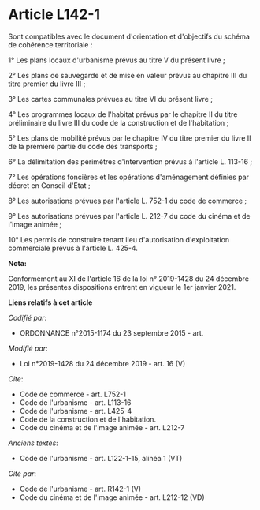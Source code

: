 # Article L142-1

Sont compatibles avec le document d'orientation et d'objectifs du schéma de cohérence territoriale : 

1° Les plans locaux d'urbanisme prévus au titre V du présent livre ; 

2° Les plans de sauvegarde et de mise en valeur prévus au chapitre III du titre premier du livre III ; 

3° Les cartes communales prévues au titre VI du présent livre ; 

4° Les programmes locaux de l'habitat prévus par le chapitre II du titre préliminaire du livre III du code de la construction
et de l'habitation ; 

5° Les   plans de mobilité prévus par le chapitre IV du titre premier du livre II de la première partie du code des
transports ; 

6° La délimitation des périmètres d'intervention prévus à l'article L. 113-16 ; 

7° Les opérations foncières et les opérations d'aménagement définies par décret en Conseil d'Etat ; 

8° Les autorisations prévues par l'article L. 752-1 du code de commerce ; 

9° Les autorisations prévues par l'article L. 212-7 du code du cinéma et de l'image animée ; 

10° Les permis de construire tenant lieu d'autorisation d'exploitation commerciale prévus à l'article L. 425-4.

**Nota:**

Conformément au XI de l'article 16 de la loi n° 2019-1428 du 24 décembre 2019, les présentes dispositions entrent en vigueur
le 1er janvier 2021.

**Liens relatifs à cet article**

_Codifié par_:

  - ORDONNANCE n°2015-1174 du 23 septembre 2015 - art.

_Modifié par_:

  - Loi n°2019-1428 du 24 décembre 2019 - art. 16 (V)

_Cite_:

  - Code de commerce - art. L752-1
  - Code de l'urbanisme - art. L113-16
  - Code de l'urbanisme - art. L425-4
  - Code de la construction et de l'habitation.
  - Code du cinéma et de l'image animée - art. L212-7

_Anciens textes_:

  - Code de l'urbanisme - art. L122-1-15, alinéa 1 (VT)

_Cité par_:

  - Code de l'urbanisme - art. R142-1 (V)
  - Code du cinéma et de l'image animée - art. L212-12 (VD)
